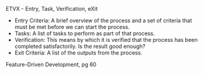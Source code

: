 ETVX - Entry, Task, Verification, eXit

- Entry Criteria: A brief overview of the process and a set of criteria that must be met before we can start the process.
- Tasks: A list of tasks to perform as part of that process.
- Verification: This means by which it is verified that the process has been completed satisfactorily. Is the result good enough?
- Exit Criteria: A list of the outputs from the process.

Feature-Driven Development, pg 60
